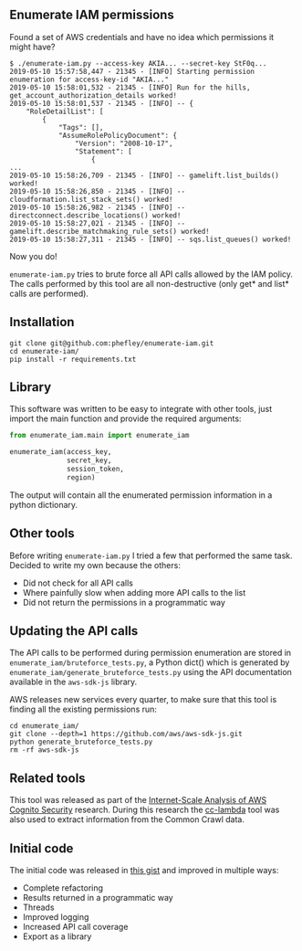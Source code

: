 ## Enumerate IAM permissions

Found a set of AWS credentials and have no idea which permissions it might have?

```console
$ ./enumerate-iam.py --access-key AKIA... --secret-key StF0q...
2019-05-10 15:57:58,447 - 21345 - [INFO] Starting permission enumeration for access-key-id "AKIA..."
2019-05-10 15:58:01,532 - 21345 - [INFO] Run for the hills, get_account_authorization_details worked!
2019-05-10 15:58:01,537 - 21345 - [INFO] -- {
    "RoleDetailList": [
        {
            "Tags": [], 
            "AssumeRolePolicyDocument": {
                "Version": "2008-10-17", 
                "Statement": [
                    {
...
2019-05-10 15:58:26,709 - 21345 - [INFO] -- gamelift.list_builds() worked!
2019-05-10 15:58:26,850 - 21345 - [INFO] -- cloudformation.list_stack_sets() worked!
2019-05-10 15:58:26,982 - 21345 - [INFO] -- directconnect.describe_locations() worked!
2019-05-10 15:58:27,021 - 21345 - [INFO] -- gamelift.describe_matchmaking_rule_sets() worked!
2019-05-10 15:58:27,311 - 21345 - [INFO] -- sqs.list_queues() worked!
```

Now you do!

`enumerate-iam.py` tries to brute force all API calls allowed by the IAM policy.
The calls performed by this tool are all non-destructive (only get* and list*
calls are performed).

## Installation

```
git clone git@github.com:phefley/enumerate-iam.git
cd enumerate-iam/
pip install -r requirements.txt
```

## Library

This software was written to be easy to integrate with other tools, just import
the main function and provide the required arguments:

```python
from enumerate_iam.main import enumerate_iam

enumerate_iam(access_key,
              secret_key,
              session_token,
              region)
```

The output will contain all the enumerated permission information in a python
dictionary.

## Other tools

Before writing `enumerate-iam.py` I tried a few that performed the same task.
Decided to write my own because the others:

 * Did not check for all API calls
 * Where painfully slow when adding more API calls to the list
 * Did not return the permissions in a programmatic way

## Updating the API calls

The API calls to be performed during permission enumeration are stored in
`enumerate_iam/bruteforce_tests.py`, a Python dict() which is generated by
`enumerate_iam/generate_bruteforce_tests.py` using the API documentation
available in the `aws-sdk-js` library. 

AWS releases new services every quarter, to make sure that this tool is
finding all the existing permissions run:

```console
cd enumerate_iam/
git clone --depth=1 https://github.com/aws/aws-sdk-js.git
python generate_bruteforce_tests.py
rm -rf aws-sdk-js
```

## Related tools

This tool was released as part of the [Internet-Scale Analysis of AWS Cognito Security](https://www.blackhat.com/us-19/briefings/schedule/?hootPostID=4abc475398765919352042ac015752e6#internet-scale-analysis-of-aws-cognito-security-15829)
research. During this research the [cc-lambda](https://github.com/andresriancho/cc-lambda) tool
was also used to extract information from the Common Crawl data.

## Initial code

The initial code was released in [this gist](https://gist.github.com/darkarnium/1df59865f503355ef30672168063da4e)
and improved in multiple ways:

 * Complete refactoring
 * Results returned in a programmatic way
 * Threads
 * Improved logging
 * Increased API call coverage
 * Export as a library
